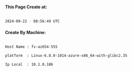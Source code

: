 
   
#### This Page Create at:

```bash

2024-09-22 - 08:56:49 UTC

```

#### Create By Machine:

```bash

Host Name : fv-az654-555

platform  : Linux-6.8.0-1014-azure-x86_64-with-glibc2.35

Ip Local  : 10.1.0.186

```

